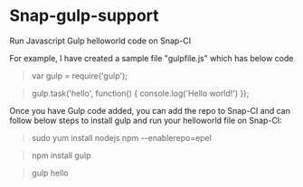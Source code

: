 # Snap-gulp-support


Run Javascript Gulp helloworld code on Snap-CI

For example, I have created a sample file "gulpfile.js" which has below code

> var gulp = require('gulp');

> gulp.task('hello', function() {
	console.log('Hello world!')
});

Once you have Gulp code added, you can add the repo to Snap-CI 
and can follow below steps to install gulp and run your helloworld file on Snap-CI:

 > sudo yum install nodejs npm --enablerepo=epel
 
 > npm install gulp 
 
 > gulp hello 
 
